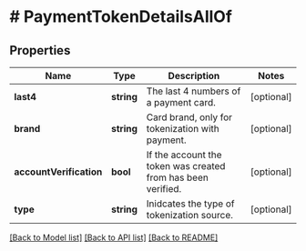 # # PaymentTokenDetailsAllOf

## Properties

Name | Type | Description | Notes
------------ | ------------- | ------------- | -------------
**last4** | **string** | The last 4 numbers of a payment card. | [optional] 
**brand** | **string** | Card brand, only for tokenization with payment. | [optional] 
**accountVerification** | **bool** | If the account the token was created from has been verified. | [optional] 
**type** | **string** | Inidcates the type of tokenization source. | [optional] 

[[Back to Model list]](../../README.md#documentation-for-models) [[Back to API list]](../../README.md#documentation-for-api-endpoints) [[Back to README]](../../README.md)


